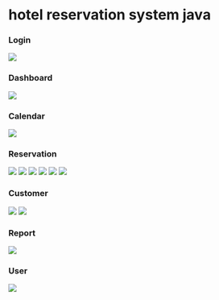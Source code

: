 # hotel reservation system java

  <h3>Login</h3> 

<image src="https://i.imgur.com/n3Ac0pC.jpg">

  <h3>Dashboard </h3> 

<image src="https://i.imgur.com/SEj12un.jpg">

  <h3>Calendar</h3> 

<image src="https://i.imgur.com/TVB55x1.jpg?1>">

  <h3>Reservation</h3> 
<image src="https://i.imgur.com/YyrIRTw.jpg">

<image src="https://i.imgur.com/pJIRbXY.jpg?1">

<image src="https://i.imgur.com/uTL10qW.jpg">

<image src="https://i.imgur.com/bjDcbbj.jpg?1">

<image src="https://i.imgur.com/dvxxAXY.jpg">

<image src="https://i.imgur.com/0Uwpnh6.jpg?1">

  <h3>Customer</h3> 
<image src="https://i.imgur.com/HiPwSzo.jpg">

<image src="https://i.imgur.com/7pTYVC7.jpg">

  <h3>Report</h3> 
<image src="https://i.imgur.com/xZr7nmI.jpg?1">

  <h3>User</h3> 
 <image src="https://i.imgur.com/yHBqDSj.jpg">

